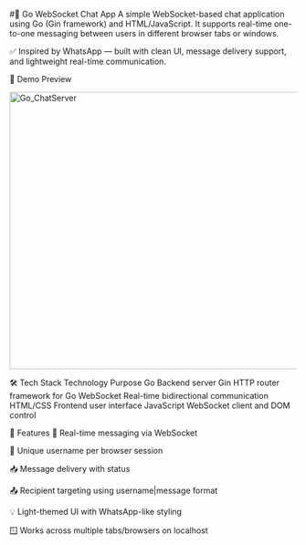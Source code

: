 #💬 Go WebSocket Chat App
A simple WebSocket-based chat application using Go (Gin framework) and HTML/JavaScript. It supports real-time one-to-one messaging between users in different browser tabs or windows.

✅ Inspired by WhatsApp — built with clean UI, message delivery support, and lightweight real-time communication.

📸 Demo Preview

<img width="952" height="486" alt="Go_ChatServer" src="https://github.com/user-attachments/assets/c1b2f651-15dc-4ac7-a553-d15cce283af5" />

🛠️ Tech Stack
Technology	Purpose
Go	Backend server
Gin	HTTP router framework for Go
WebSocket	Real-time bidirectional communication
HTML/CSS	Frontend user interface
JavaScript	WebSocket client and DOM control

🚀 Features
📡 Real-time messaging via WebSocket

👤 Unique username per browser session

📥 Message delivery with status

📤 Recipient targeting using username|message format

💡 Light-themed UI with WhatsApp-like styling

🪟 Works across multiple tabs/browsers on localhost
